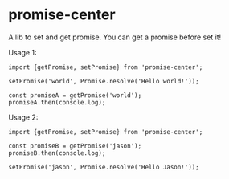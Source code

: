 # promise-center
A lib to set and get promise. You can get a promise before set it!

Usage 1:
```
import {getPromise, setPromise} from 'promise-center';

setPromise('world', Promise.resolve('Hello world!'));

const promiseA = getPromise('world');
promiseA.then(console.log);
```
Usage 2:
```
import {getPromise, setPromise} from 'promise-center';

const promiseB = getPromise('jason');
promiseB.then(console.log);

setPromise('jason', Promise.resolve('Hello Jason!'));
```
